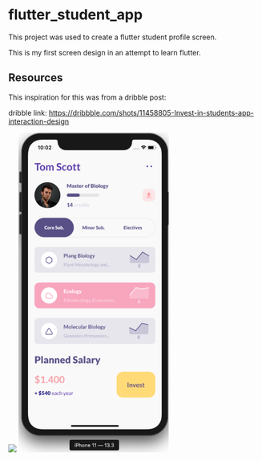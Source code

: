 # flutter_student_app

This project was used to create a flutter student profile screen.

This is my first screen design in an attempt to learn flutter.

## Resources

This inspiration for this was from a dribble post:

dribble link: https://dribbble.com/shots/11458805-Invest-in-students-app-interaction-design

<p float="left">
  <img src="https://cdn.dribbble.com/users/1998175/screenshots/11458805/downloads/1.phone.png" width="300" />
  <img src="finishedapp.png" width="300" /> 
</p>
